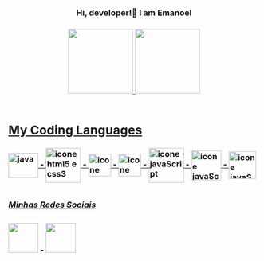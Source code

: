 <h3 align="center">Hi, developer!👋 I am Emanoel<h3>

<div align="center">
  <a href="https://github.com/Emanoel-Ferreira-LS">
  <img height="130em" src="https://github-readme-stats.vercel.app/api?username=Emanoel-Ferreira-LS&show_icons=true&theme=merko&include_all_commits=true&count_private=true"/>
  <img height="130em" src="https://github-readme-stats.vercel.app/api/top-langs/?username=Emanoel-Ferreira-LS&layout=compact&langs_count=7&theme=merko"/>
</div>  
  <div style="display: inline_block"><br>
    <h2>My Coding Languages</h2>
  <img align="center" alt="java" height="50" width="60"src="https://cdn-icons-png.flaticon.com/512/226/226777.png"/>
       -
  <img align="center" src="https://upload.wikimedia.org/wikipedia/commons/thumb/1/10/CSS3_and_HTML5_logos_and_wordmarks.svg/791px-CSS3_and_HTML5_logos_and_wordmarks.svg.png" alt="icone html5 e css3" heigth="50" width="70">
    -
   <img align="center" src="https://cdn-icons-png.flaticon.com/512/5968/5968292.png" alt="icone javaScript" heigth="25" width="45">
    -
   <img align="center" src="https://upload.wikimedia.org/wikipedia/commons/thumb/9/91/Electron_Software_Framework_Logo.svg/256px-Electron_Software_Framework_Logo.svg.png?20190331235051" alt="icone javaScript" heigth="45" width="45">
    -
   <img align="center" src="https://cdn-icons-png.flaticon.com/512/5968/5968332.png" alt="icone javaScript"  width="70">
    -
    <img align="center" src="https://upload.wikimedia.org/wikipedia/commons/thumb/8/87/Arduino_Logo.svg/2560px-Arduino_Logo.svg.png" alt="icone javaScript"  width="60">
    -
    <img align="center" src="https://cdn3.iconfinder.com/data/icons/logos-and-brands-adobe/512/267_Python-512.png" alt="icone javaScript"  width="55">
</div>
 
  ##
 
  <div>
    <h5>Minhas Redes Sociais</h5>
  <a href="https://www.instagram.com/emanoelfls.dev/" target="_blank"><img src="https://freelogopng.com/images/all_img/1683191308instagram-logo-black-and-white.png" target="_blank" width="60"></a>   
    -
 <a href="https://www.linkedin.com/in/emanoel-ferreira-lunguinho-284418255" target="_blank"><img src="https://logospng.org/download/linkedin/logo-linkedin-icon-4096.png" target="_blank" width="60"></a> 
  </div>
